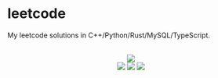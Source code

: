 # leetcode
My leetcode solutions in C++/Python/Rust/MySQL/TypeScript.

<div align="center">
<br/>
<img src="https://img.shields.io/badge/Solved-746/3253%20=%2022%25-blue.svg?style=flat-square" />
<br/>
<img src="https://img.shields.io/badge/Easy-298/818-5CB85D.svg?style=flat-square" />
<img src="https://img.shields.io/badge/Medium-352/1707-F0AE4E.svg?style=flat-square" />
<img src="https://img.shields.io/badge/Hard-96/728-D95450.svg?style=flat-square" />
</div>